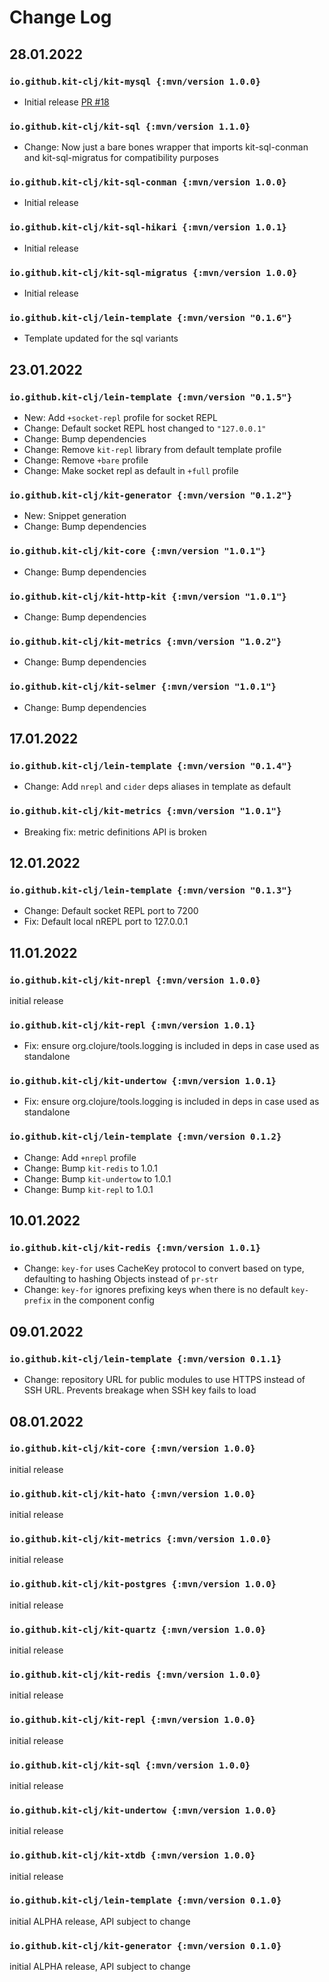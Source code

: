 # Change Log

## 28.01.2022

### `io.github.kit-clj/kit-mysql {:mvn/version 1.0.0}`

- Initial release [PR #18](https://github.com/kit-clj/kit/pull/18)

### `io.github.kit-clj/kit-sql {:mvn/version 1.1.0}`

- Change: Now just a bare bones wrapper that imports kit-sql-conman and kit-sql-migratus for compatibility purposes

### `io.github.kit-clj/kit-sql-conman {:mvn/version 1.0.0}`

- Initial release

### `io.github.kit-clj/kit-sql-hikari {:mvn/version 1.0.1}`

- Initial release

### `io.github.kit-clj/kit-sql-migratus {:mvn/version 1.0.0}`

- Initial release

### `io.github.kit-clj/lein-template {:mvn/version "0.1.6"}`

- Template updated for the sql variants

## 23.01.2022

### `io.github.kit-clj/lein-template {:mvn/version "0.1.5"}`

- New: Add `+socket-repl` profile for socket REPL
- Change: Default socket REPL host changed to `"127.0.0.1"`
- Change: Bump dependencies
- Change: Remove `kit-repl` library from default template profile
- Change: Remove `+bare` profile
- Change: Make socket repl as default in `+full` profile

### `io.github.kit-clj/kit-generator {:mvn/version "0.1.2"}`

- New: Snippet generation
- Change: Bump dependencies

### `io.github.kit-clj/kit-core {:mvn/version "1.0.1"}`

- Change: Bump dependencies

### `io.github.kit-clj/kit-http-kit {:mvn/version "1.0.1"}`

- Change: Bump dependencies

### `io.github.kit-clj/kit-metrics {:mvn/version "1.0.2"}`

- Change: Bump dependencies

### `io.github.kit-clj/kit-selmer {:mvn/version "1.0.1"}`

- Change: Bump dependencies

## 17.01.2022

### `io.github.kit-clj/lein-template {:mvn/version "0.1.4"}`

- Change: Add `nrepl` and `cider` deps aliases in template as default

### `io.github.kit-clj/kit-metrics {:mvn/version "1.0.1"}`

- Breaking fix: metric definitions API is broken 

## 12.01.2022

### `io.github.kit-clj/lein-template {:mvn/version "0.1.3"}`

- Change: Default socket REPL port to 7200
- Fix: Default local nREPL port to 127.0.0.1

## 11.01.2022

### `io.github.kit-clj/kit-nrepl {:mvn/version 1.0.0}`

initial release

### `io.github.kit-clj/kit-repl {:mvn/version 1.0.1}`

- Fix: ensure org.clojure/tools.logging is included in deps in case used as standalone

### `io.github.kit-clj/kit-undertow {:mvn/version 1.0.1}`

- Fix: ensure org.clojure/tools.logging is included in deps in case used as standalone

### `io.github.kit-clj/lein-template {:mvn/version 0.1.2}`

- Change: Add `+nrepl` profile
- Change: Bump `kit-redis` to 1.0.1
- Change: Bump `kit-undertow` to 1.0.1
- Change: Bump `kit-repl` to 1.0.1

## 10.01.2022

### `io.github.kit-clj/kit-redis {:mvn/version 1.0.1}`

- Change: `key-for` uses CacheKey protocol to convert based on type, defaulting to hashing Objects instead of `pr-str`
- Change: `key-for` ignores prefixing keys when there is no default `key-prefix` in the component config

## 09.01.2022

### `io.github.kit-clj/lein-template {:mvn/version 0.1.1}`

- Change: repository URL for public modules to use HTTPS instead of SSH URL. Prevents breakage when SSH key fails to load

## 08.01.2022

### `io.github.kit-clj/kit-core {:mvn/version 1.0.0}`

initial release

### `io.github.kit-clj/kit-hato {:mvn/version 1.0.0}`

initial release

### `io.github.kit-clj/kit-metrics {:mvn/version 1.0.0}`

initial release

### `io.github.kit-clj/kit-postgres {:mvn/version 1.0.0}`

initial release

### `io.github.kit-clj/kit-quartz {:mvn/version 1.0.0}`

initial release

### `io.github.kit-clj/kit-redis {:mvn/version 1.0.0}`

initial release

### `io.github.kit-clj/kit-repl {:mvn/version 1.0.0}`

initial release

### `io.github.kit-clj/kit-sql {:mvn/version 1.0.0}`

initial release

### `io.github.kit-clj/kit-undertow {:mvn/version 1.0.0}`

initial release

### `io.github.kit-clj/kit-xtdb {:mvn/version 1.0.0}`

initial release

### `io.github.kit-clj/lein-template {:mvn/version 0.1.0}`

initial ALPHA release, API subject to change

### `io.github.kit-clj/kit-generator {:mvn/version 0.1.0}`

initial ALPHA release, API subject to change